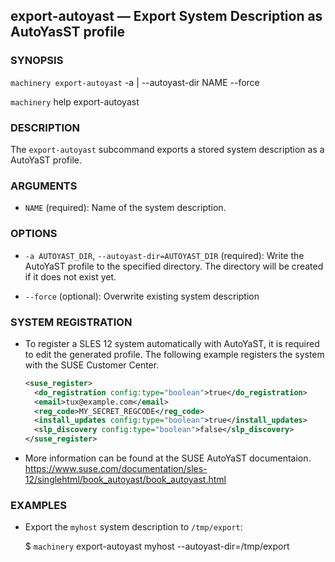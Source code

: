 
## export-autoyast — Export System Description as AutoYasST profile

### SYNOPSIS

`machinery export-autoyast` -a | --autoyast-dir NAME
   --force

`machinery` help export-autoyast


### DESCRIPTION

The `export-autoyast` subcommand exports a stored system description as a AutoYaST
profile.


### ARGUMENTS

  * `NAME` (required):
    Name of the system description.


### OPTIONS

  * `-a AUTOYAST_DIR`, `--autoyast-dir=AUTOYAST_DIR` (required):
    Write the AutoYaST profile to the specified directory. The directory
    will be created if it does not exist yet.

  * `--force` (optional):
    Overwrite existing system description


### SYSTEM REGISTRATION

  * To register a SLES 12 system automatically with AutoYaST, it is required to
    edit the generated profile. The following example registers the system with
    the SUSE Customer Center.

    ```xml
    <suse_register>
      <do_registration config:type="boolean">true</do_registration>
      <email>tux@example.com</email>
      <reg_code>MY_SECRET_REGCODE</reg_code>
      <install_updates config:type="boolean">true</install_updates>
      <slp_discovery config:type="boolean">false</slp_discovery>
    </suse_register>
    ```
  * More information can be found at the SUSE AutoYaST documentaion.
    https://www.suse.com/documentation/sles-12/singlehtml/book_autoyast/book_autoyast.html


### EXAMPLES

 * Export the `myhost` system description to `/tmp/export`:

   $ `machinery` export-autoyast myhost --autoyast-dir=/tmp/export
